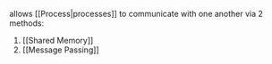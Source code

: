 allows [[Process|processes]] to communicate with one another via 2 methods:
1. [[Shared Memory]]
2. [[Message Passing]] 
